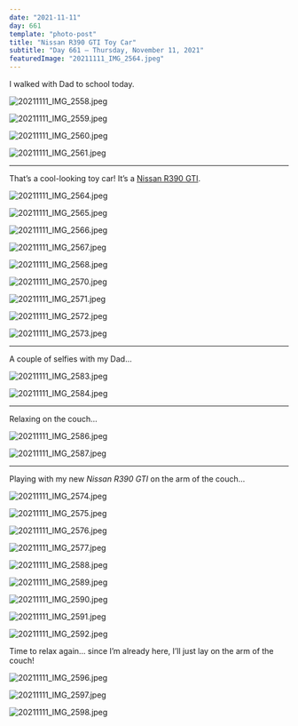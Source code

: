 ```yaml
---
date: "2021-11-11"
day: 661
template: "photo-post"
title: "Nissan R390 GTI Toy Car"
subtitle: "Day 661 – Thursday, November 11, 2021"
featuredImage: "20211111_IMG_2564.jpeg"
---
```


I walked with Dad to school today.

![20211111_IMG_2558.jpeg](20211111_IMG_2558.jpeg)

![20211111_IMG_2559.jpeg](20211111_IMG_2559.jpeg)

![20211111_IMG_2560.jpeg](20211111_IMG_2560.jpeg)

![20211111_IMG_2561.jpeg](20211111_IMG_2561.jpeg)

<hr />

That’s a cool-looking toy car! It’s a <a href="https://en.wikipedia.org/wiki/Nissan_R390_GT1">Nissan R390 GTI</a>.

![20211111_IMG_2564.jpeg](20211111_IMG_2564.jpeg)

![20211111_IMG_2565.jpeg](20211111_IMG_2565.jpeg)

![20211111_IMG_2566.jpeg](20211111_IMG_2566.jpeg)

![20211111_IMG_2567.jpeg](20211111_IMG_2567.jpeg)

![20211111_IMG_2568.jpeg](20211111_IMG_2568.jpeg)

![20211111_IMG_2570.jpeg](20211111_IMG_2570.jpeg)

![20211111_IMG_2571.jpeg](20211111_IMG_2571.jpeg)

![20211111_IMG_2572.jpeg](20211111_IMG_2572.jpeg)

![20211111_IMG_2573.jpeg](20211111_IMG_2573.jpeg)

<hr />

A couple of selfies with my Dad…

![20211111_IMG_2583.jpeg](20211111_IMG_2583.jpeg)

![20211111_IMG_2584.jpeg](20211111_IMG_2584.jpeg)

<hr />

Relaxing on the couch…

![20211111_IMG_2586.jpeg](20211111_IMG_2586.jpeg)

![20211111_IMG_2587.jpeg](20211111_IMG_2587.jpeg)

<hr />

Playing with my new *Nissan R390 GTI* on the arm of the couch…

![20211111_IMG_2574.jpeg](20211111_IMG_2574.jpeg)

![20211111_IMG_2575.jpeg](20211111_IMG_2575.jpeg)

![20211111_IMG_2576.jpeg](20211111_IMG_2576.jpeg)

![20211111_IMG_2577.jpeg](20211111_IMG_2577.jpeg)

![20211111_IMG_2588.jpeg](20211111_IMG_2588.jpeg)

![20211111_IMG_2589.jpeg](20211111_IMG_2589.jpeg)

![20211111_IMG_2590.jpeg](20211111_IMG_2590.jpeg)

![20211111_IMG_2591.jpeg](20211111_IMG_2591.jpeg)

![20211111_IMG_2592.jpeg](20211111_IMG_2592.jpeg)

Time to relax again… since I’m already here, I’ll just lay on the arm of the couch!

![20211111_IMG_2596.jpeg](20211111_IMG_2596.jpeg)

![20211111_IMG_2597.jpeg](20211111_IMG_2597.jpeg)

![20211111_IMG_2598.jpeg](20211111_IMG_2598.jpeg)
